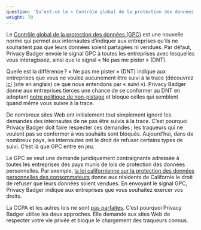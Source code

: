 ```yaml
---
question: 'Qu’est-ce le « Contrôle global de la protection des données » (GPC) ?'
weight: 70
---
```


Le [Contrôle global de la protection des données (GPC)](https://globalprivacycontrol.org/) est une nouvelle norme qui permet aux internautes d’indiquer aux entreprises qu’ils ne souhaitent pas que leurs données soient partagées ni vendues. Par défaut, Privacy Badger envoie le signal GPC à toutes les entreprises avec lesquelles vous interagissez, ainsi que le signal « Ne pas me pister » (DNT).

Quelle est la différence ? « Ne pas me pister » (DNT) indique aux entreprises que vous ne voulez aucunement être suivi à la trace (découvrez [ici](https://www.eff.org/pages/understanding-effs-do-not-track-policy-universal-opt-out-tracking) (site en anglais) ce que nous entendons par « suivi »). Privacy Badger donne aux entreprises tierces une chance de se conformer au DNT en adoptant [notre politique de non-pistage](https://www.eff.org/dnt-policy/) et bloque celles qui semblent quand même vous suivre à la trace.

De nombreux sites Web ont initialement tout simplement ignoré les demandes des internautes de ne pas être suivis à la trace. C’est pourquoi Privacy Badger doit faire respecter ces demandes ; les traqueurs qui ne veulent pas se conformer à vos souhaits sont bloqués. Aujourd’hui, dans de nombreux pays, les internautes ont le droit de refuser certains types de suivi. C’est là que GPC entre en jeu.

Le GPC se veut une demande juridiquement contraignante adressée à toutes les entreprises des pays munis de lois de protection des données personnelles. Par exemple, [la loi californienne sur la protection des données personnelles des consommateurs](https://theccpa.org) donne aux résidents de Californie le droit de refuser que leurs données soient vendues. En envoyant le signal GPC, Privacy Badger indique aux entreprises que vous souhaitez exercer vos droits.

La CCPA et les autres lois ne sont [pas parfaites](https://advocacy.consumerreports.org/press_release/consumer-reports-study-finds-significant-obstacles-to-exercising-california-privacy-rights/). C’est pourquoi Privacy Badger utilise les deux approches. Elle demande aux sites Web de respecter votre vie privée et bloque le chargement des traqueurs connus.
